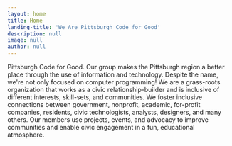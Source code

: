 ```yaml
---
layout: home
title: Home
landing-title: 'We Are Pittsburgh Code for Good'
description: null
image: null
author: null
---
```


 Pittsburgh Code for Good. Our group makes the Pittsburgh region a better place through the use of information and technology. Despite the name, we're not only focused on computer programming! We are a grass-roots organization that works as a civic relationship-builder and is inclusive of different interests, skill-sets, and communities. We foster inclusive connections between government, nonprofit, academic, for-profit companies, residents, civic technologists, analysts, designers, and many others. Our members use projects, events, and advocacy to improve communities and enable civic engagement in a fun, educational atmosphere.
